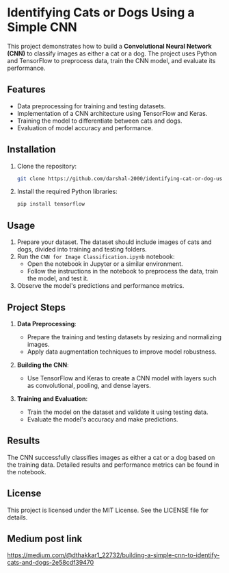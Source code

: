 
# Identifying Cats or Dogs Using a Simple CNN

This project demonstrates how to build a **Convolutional Neural Network (CNN)** to classify images as either a cat or a dog. The project uses Python and TensorFlow to preprocess data, train the CNN model, and evaluate its performance.

## Features

- Data preprocessing for training and testing datasets.
- Implementation of a CNN architecture using TensorFlow and Keras.
- Training the model to differentiate between cats and dogs.
- Evaluation of model accuracy and performance.

## Installation

1. Clone the repository:
   ```bash
   git clone https://github.com/darshal-2000/identifying-cat-or-dog-using-simple-cnn.git
   ```
2. Install the required Python libraries:
   ```bash
   pip install tensorflow
   ```

## Usage

1. Prepare your dataset. The dataset should include images of cats and dogs, divided into training and testing folders.
2. Run the `CNN for Image Classification.ipynb` notebook:
   - Open the notebook in Jupyter or a similar environment.
   - Follow the instructions in the notebook to preprocess the data, train the model, and test it.
3. Observe the model's predictions and performance metrics.

## Project Steps

1. **Data Preprocessing**:
   - Prepare the training and testing datasets by resizing and normalizing images.
   - Apply data augmentation techniques to improve model robustness.

2. **Building the CNN**:
   - Use TensorFlow and Keras to create a CNN model with layers such as convolutional, pooling, and dense layers.

3. **Training and Evaluation**:
   - Train the model on the dataset and validate it using testing data.
   - Evaluate the model's accuracy and make predictions.

## Results

The CNN successfully classifies images as either a cat or a dog based on the training data. Detailed results and performance metrics can be found in the notebook.

## License

This project is licensed under the MIT License. See the LICENSE file for details.

## Medium post link
https://medium.com/@dthakkar1_22732/building-a-simple-cnn-to-identify-cats-and-dogs-2e58cdf39470